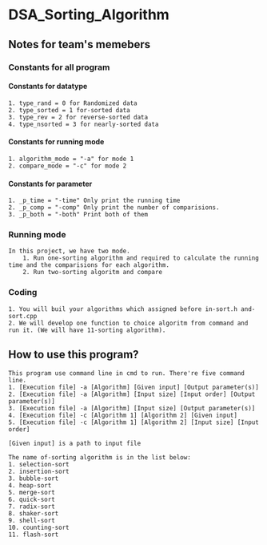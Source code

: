 # DSA_Sorting_Algorithm

## Notes for team's memebers

### Constants for all program

#### Constants for datatype

    1. type_rand = 0 for Randomized data
    2. type_sorted = 1 for-sorted data
    3. type_rev = 2 for reverse-sorted data
    4. type_nsorted = 3 for nearly-sorted data

#### Constants for running mode

    1. algorithm_mode = "-a" for mode 1
    2. compare_mode = "-c" for mode 2

#### Constants for parameter

    1. _p_time = "-time" Only print the running time
    2. _p_comp = "-comp" Only print the number of comparisions.
    3. _p_both = "-both" Print both of them

### Running mode

    In this project, we have two mode.
        1. Run one-sorting algorithm and required to calculate the running time and the comparisions for each algorithm.
        2. Run two-sorting algoritm and compare

### Coding

    1. You will buil your algorithms which assigned before in-sort.h and-sort.cpp
    2. We will develop one function to choice algoritm from command and run it. (We will have 11-sorting algorithm).

## How to use this program?

    This program use command line in cmd to run. There're five command line.
    1. [Execution file] -a [Algorithm] [Given input] [Output parameter(s)]
    2. [Execution file] -a [Algorithm] [Input size] [Input order] [Output parameter(s)]
    3. [Execution file] -a [Algorithm] [Input size] [Output parameter(s)]
    4. [Execution file] -c [Algorithm 1] [Algorithm 2] [Given input]
    5. [Execution file] -c [Algorithm 1] [Algorithm 2] [Input size] [Input order]

    [Given input] is a path to input file

    The name of-sorting algorithm is in the list below:
    1. selection-sort 
    2. insertion-sort 
    3. bubble-sort 
    4. heap-sort 
    5. merge-sort 
    6. quick-sort 
    7. radix-sort 
    8. shaker-sort 
    9. shell-sort 
    10. counting-sort 
    11. flash-sort 
